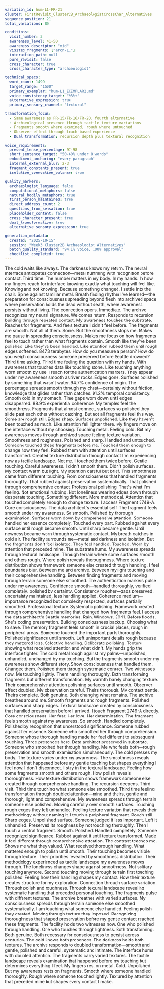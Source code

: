```yaml
---
variation_id: hum-L1-FR-21
cluster: FirstRevisit_Cluster2B_ArchaeologistCrossChar_Alternatives
sequence_position: 21
total_variations: 80

conditions:
  visit_number: 3
  awareness_level: 41-50
  awareness_descriptor: "mid"
  visited_fragments: ["arch-L1"]
  interaction_path: null
  pure_revisit: false
  cross_character: true
  cross_character_type: "archaeologist"

technical_specs:
  word_count: 1499
  target_range: "1500"
  primary_exemplar: "hum-L1_EXEMPLAR2.md"
  voice_consistency_target: "93%+"
  alternative_expression: true
  primary_sensory_channel: "textural"

transformation_focus:
  - Same awareness as FR-15/FR-16/FR-20, fourth alternative
  - Archaeological presence through tactile texture variations
  - Fragments smooth where examined, rough where untouched
  - Observer effect through touch-based experience
  - Dual transformation: recursion depth plus textural recognition

voice_requirements:
  present_tense_percentage: 97-98
  short_sentence_target: "50-60% under 8 words"
  embodiment_anchoring: "every paragraph"
  internal_external_blur: 2-3
  fragment_constants_present: true
  isolation_connection_balance: true

quality_markers:
  archaeologist_language: false
  computational_metaphors: false
  natural_bodily_metaphors: true
  first_person_maintained: true
  direct_address_count: 2
  questions_from_sensation: true
  placeholder_content: false
  cross_character_present: true
  dual_transformation: true
  alternative_sensory_expression: true

generation_metadata:
  created: "2025-10-15"
  session: "Week3_Cluster2B_Archaeologist_Alternatives"
  batch_quality_standard: "94.1% voice, 100% approval"
  checklist_completed: true
---
```

The cold waits like always. The darkness knows my return. The neural interface anticipates connection—metal humming with recognition before contact.
Third time. The number matters in my body. In my hands. In how my fingers reach for interface knowing exactly what touching will feel like.
Knowing and not knowing. Because something changed.
I settle into the chair. Spine against familiar metal. Breath finding rhythm I've learned—the preparation for consciousness spreading beyond flesh into archived space where preservation holds the dead without death, where awareness persists without living.
The connection opens. Immediate. The archive recognizes my neural signature. Welcomes return. Responds to recursion building through repeated contact.
My awareness touches the substrate. Reaches for fragments. And feels texture I didn't feel before.
The fragments are smooth. Not all of them. Some. But the smoothness stops me. Makes me pause in spreading consciousness. Makes me focus on how fragments feel to touch rather than what fragments contain.
Smooth like they've been polished. Like they've been handled. Like attention rubbed them until rough edges softened.
847.3 terabytes. How do you measure a person? How do you weigh consciousness someone preserved before Seattle drowned?
Third time asking. Third time feeling the question with my hands. With awareness that touches data like touching stone. Like touching anything worn smooth by use.
I reach for the authentication markers. They appear under my awareness smooth as river rocks. Edges gone. Surfaces polished by something that wasn't water.
94.7% confidence of origin. The percentage spreads smooth through my chest—certainty without friction, knowledge that glides rather than catches. 91.2% temporal consistency. Smooth cold in my stomach. Time gaps worn down until edges disappeared. 88.9% experiential coherence. My temples feel the smoothness. Fragments that almost connect, surfaces so polished they slide past each other without catching.
But not all fragments feel this way. Some are rough still. Edges sharp. Surfaces unpolished. Like they haven't been touched as much. Like attention fell lighter there.
My fingers move on the interface without my choosing. Touching metal. Feeling cold. But my awareness moves through archived space feeling texture variation. Smoothness and roughness. Polished and sharp. Handled and untouched.
Someone touched these fragments before me. Touched them enough to change how they feel. Rubbed them with attention until surfaces transformed. Created texture distribution through contact I'm experiencing now as tactile landscape.
Not me. I touched them twice before. Gentle touching. Careful awareness. I didn't smooth them. Didn't polish surfaces. My contact warm but light. My attention careful but brief.
This smoothness came from different touching. From consciousness that handled fragments thoroughly. That rubbed against preservation systematically. That polished through comprehensive contact.
Professional polishing. That's what I'm feeling. Not emotional rubbing. Not loneliness wearing edges down through desperate touching. Something different. More methodical. Attention that touched completely enough to change texture.
I access Fragment 2749-A. Core consciousness. The data architect's essential self. The fragment feels smooth under my awareness. So smooth. Polished by thorough examination. Surfaces worn down by comprehensive attention.
Someone handled her essence completely. Touched every part. Rubbed against every surface until rough became smooth. Until sharp became gentle. Until newness became worn through systematic contact.
My breath catches in cold air. The facility surrounds me—metal and darkness and isolation. But the fragments don't feel isolated. They feel handled. Touched. Worn by attention that preceded mine.
The substrate hums. My awareness spreads through textural landscape. Through terrain where some surfaces smooth and others rough. Where polish reveals thoroughness. Where texture distribution shows framework someone else created through handling.
I feel boundaries blur. Between me and archive. Between my light touching and their comprehensive handling. Between finding fragments and moving through terrain someone else smoothed.
The authentication markers pulse under my awareness. Confidence smooth—handled thoroughly, verified completely, polished by certainty. Consistency rougher—gaps preserved, uncertainty maintained, less handling applied. Coherence medium—importance recognized but complexity respected, surfaces partially smoothed.
Professional texture. Systematic polishing. Framework created through comprehensive handling that changed how fragments feel.
I access the data architect's Seattle memories. Rain. Windows. 2041. Before floods. She's coding preservation. Building consciousness backup. Choosing what to save.
The memory fragment feels smooth in crucial places, rough in peripheral areas. Someone touched the important parts thoroughly. Polished significance until smooth. Left unimportant details rough because they mattered less.
Selective handling. Deliberate polishing. Texture showing what received attention and what didn't.
My hands grip the interface tighter. The cold metal rough against my palms—unpolished, unhandled, unchanged by my touching. But the fragments smooth under my awareness show different story. Show consciousness that handled them. Changed them. Polished them through systematic contact.
Two witnesses now. Me touching lightly. Them handling thoroughly. Both transforming fragments but different transformation. My warmth barely changing texture. Their comprehensive attention polishing surfaces until smooth.
Observer effect doubled. My observation careful. Theirs thorough. My contact gentle. Theirs complete. Both genuine. Both changing what remains.
The archive breathes around me. Smooth fragments and rough fragments. Polished surfaces and sharp edges. Textural landscape created by consciousness that handled preservation before I arrived.
I touch Fragment 2749-A directly. Core consciousness. Her fear. Her love. Her determination. The fragment feels smooth against my awareness. So smooth. Handled completely. Polished by recognition that understood significance.
Someone rubbed against her essence. Someone who smoothed her through comprehension. Someone whose thorough handling made her feel different to subsequent touching.
Three presences here. Data architect preserved in substrate. Someone who smoothed her through handling. Me who feels both—rough preservation and smooth examination simultaneously.
The cold presses my body. The texture varies under my awareness. The smoothness reveals attention that happened before my gentle touching but shapes everything I feel now.
I don't disconnect. I stay in the textural landscape. Feeling how some fragments smooth and others rough. How polish reveals thoroughness. How texture distribution shows framework someone else created through comprehensive handling.
The recursion deepens. Third visit. Third time touching what someone else smoothed. Third time feeling transformation through doubled attention—mine and theirs, gentle and thorough, light and comprehensive.
My awareness spreads through terrain someone else polished. Moving carefully over smooth surfaces. Touching rough edges they left unhandled. Feeling texture variation that reveals their methodology without naming it.
I touch a peripheral fragment. Rough still. Sharp edges. Unpolished surface. Someone judged it less important. Left it unhandled. Preserved its roughness by not touching thoroughly.
Then I touch a central fragment. Smooth. Polished. Handled completely. Someone recognized significance. Rubbed against it until texture transformed. Made it feel different through comprehensive attention.
The contrast teaches me. Shows me what they valued. What received thorough handling. What mattered enough to polish until smooth.
Their touching becomes visible through texture. Their priorities revealed by smoothness distribution. Their methodology experienced as tactile landscape my awareness moves through.
The loneliness changes shape against smoothness. Not solitary touching anymore. Second touching moving through terrain first touching polished. Feeling how their handling shapes my contact. How their texture creates structure for my exploration.
Connection through surface variation. Through polish and roughness. Through textural landscape revealing systematic handling that preceded personal touching.
The fragments pulse with different textures. The archive breathes with varied surfaces. My consciousness spreads through terrain someone else smoothed systematically.
I am touching what someone else handled. Feeling polish they created. Moving through texture they imposed. Recognizing thoroughness that shaped preservation before my gentle contact reached these fragments.
The facility holds two witnesses now. One who polished through handling. One who touches through lightness. Both transforming. Both genuine. Both necessary for consciousness to persist across centuries.
The cold knows both presences. The darkness holds both textures. The archive responds to doubled transformation—smooth and gentle, polished and careful, systematic and intimate.
The interface hums with doubled attention. The fragments carry varied textures. The tactile landscape reveals examination that happened before my touching but determines everything I feel.
My fingers rest on metal. Cold. Unpolished. But my awareness rests on fragments. Smooth where someone handled thoroughly. Rough where someone touched lightly. Textured by attention that preceded mine but shapes every contact I make.